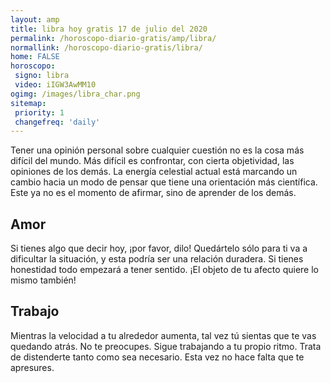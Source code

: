 ```yaml
---
layout: amp
title: libra hoy gratis 17 de julio del 2020 
permalink: /horoscopo-diario-gratis/amp/libra/
normallink: /horoscopo-diario-gratis/libra/
home: FALSE
horoscopo:
 signo: libra
 video: iIGW3AwMM10
ogimg: /images/libra_char.png
sitemap:
 priority: 1
 changefreq: 'daily'
---
```



Tener una opinión personal sobre cualquier cuestión no es la cosa más difícil del mundo. Más difícil es confrontar, con cierta objetividad, las opiniones de los demás. La energía celestial actual está marcando un cambio hacia un modo de pensar que tiene una orientación más científica. Este ya no es el momento de afirmar, sino de aprender de los demás.

## Amor

Si tienes algo que decir hoy, ¡por favor, dilo! Quedártelo sólo para ti va a dificultar la situación, y esta podría ser una relación duradera. Si tienes honestidad todo empezará a tener sentido. ¡El objeto de tu afecto quiere lo mismo también!

## Trabajo

Mientras la velocidad a tu alrededor aumenta, tal vez tú sientas que te vas quedando atrás. No te preocupes. Sigue trabajando a tu propio ritmo. Trata de distenderte tanto como sea necesario. Esta vez no hace falta que te apresures.